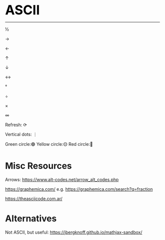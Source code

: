 **<span style="font-size:3em;color:black">ASCII</span>**
***

½

→

←

↑

↓

↔

°

÷

×

∞

Refresh: ⟳

Vertical dots: ⋮

Green circle:🟢    Yellow circle:🟡     Red circle:🔴



# Misc Resources

   Arrows: https://www.alt-codes.net/arrow_alt_codes.php

   https://graphemica.com/   e.g. https://graphemica.com/search?q=fraction
   
   https://theasciicode.com.ar/
   
# Alternatives

Not ASCII, but useful: https://jbergknoff.github.io/mathjax-sandbox/

